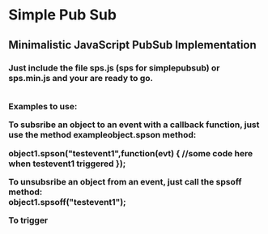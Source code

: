 <h1>Simple Pub Sub
<h2>Minimalistic JavaScript PubSub Implementation
<h3>Just include the file sps.js (sps for simplepubsub) or sps.min.js and your are ready to go.<br><br>


Examples to use:

To subsribe an object to an event with a callback function, just use the method exampleobject.spson method:<br>

object1.spson("testevent1",function(evt) {
  //some code here when testevent1 triggered
});

To unsubsribe an object from an event, just call the spsoff method:<br>
object1.spsoff("testevent1");

To trigger
